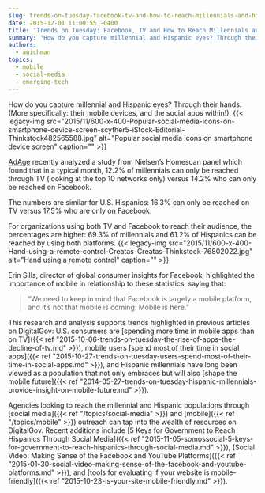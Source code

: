 ```yaml
---
slug: trends-on-tuesday-facebook-tv-and-how-to-reach-millennials-and-hispanics
date: 2015-12-01 11:00:55 -0400
title: 'Trends on Tuesday: Facebook, TV and How to Reach Millennials and Hispanics'
summary: 'How do you capture millennial and Hispanic eyes? Through their hands. (More specifically: their mobile devices, and the social apps within!). AdAge recently analyzed a study from Nielsen’s Homescan panel which found that in a typical month, 12.2% of millennials can only be reached through TV (looking at the top 10 networks only) versus 14.2%'
authors:
  - awichman
topics:
  - mobile
  - social-media
  - emerging-tech
---
```


How do you capture millennial and Hispanic eyes? Through their hands. (More specifically: their mobile devices, and the social apps within!). {{< legacy-img src="2015/11/600-x-400-Popular-social-media-icons-on-smartphone-device-screen-scyther5-iStock-Editorial-Thinkstock482565588.jpg" alt="Popular social media icons on smartphone device screen" caption="" >}} 

[AdAge](http://adage.com/article/ad-age-research/facebook-top-tv-reaching-millennials-hispanics/300811/) recently analyzed a study from Nielsen’s Homescan panel which found that in a typical month, 12.2% of millennials can only be reached through TV (looking at the top 10 networks only) versus 14.2% who can only be reached on Facebook.

The numbers are similar for U.S. Hispanics: 16.3% can only be reached on TV versus 17.5% who are only on Facebook.

For organizations using both TV and Facebook to reach their audience, the percentages are higher: 69.3% of millennials and 61.2% of Hispanics can be reached by using both platforms. {{< legacy-img src="2015/11/600-x-400-Hand-using-a-remote-control-Creatas-Creatas-Thinkstock-76802022.jpg" alt="Hand using a remote control" caption="" >}} 

Erin Sills, director of global consumer insights for Facebook, highlighted the importance of mobile in relationship to these statistics, saying that:

> &#8220;We need to keep in mind that Facebook is largely a mobile platform, and it&#8217;s not that mobile is coming: Mobile is here.”

This research and analysis supports trends highlighted in previous articles on DigitalGov: U.S. consumers are [spending more time in mobile apps than on TV]({{< ref "2015-10-06-trends-on-tuesday-the-rise-of-apps-the-decline-of-tv.md" >}}), mobile users [spend most of their time in social apps]({{< ref "2015-10-27-trends-on-tuesday-users-spend-most-of-their-time-in-social-apps.md" >}}), and Hispanic millennials have long been viewed as a population that not only embraces but will also [shape the mobile future]({{< ref "2014-05-27-trends-on-tuesday-hispanic-millennials-provide-insight-on-mobile-future.md" >}}).

Agencies looking to reach the millennial and Hispanic populations through [social media]({{< ref "/topics/social-media" >}}) and [mobile]({{< ref "/topics/mobile" >}}) outreach can tap into the wealth of resources on DigitalGov. Recent additions include [5 Keys for Government to Reach Hispanics Through Social Media]({{< ref "2015-11-05-somossocial-5-keys-for-government-to-reach-hispanics-through-social-media.md" >}}), [Social Video: Making Sense of the Facebook and YouTube Platforms]({{< ref "2015-01-30-social-video-making-sense-of-the-facebook-and-youtube-platforms.md" >}}), and [tools for evaluating if your website is mobile-friendly]({{< ref "2015-10-23-is-your-site-mobile-friendly.md" >}}).